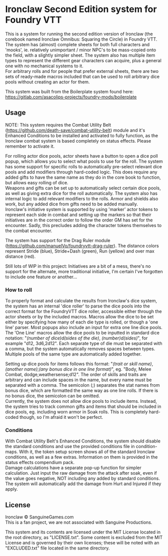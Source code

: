 # Ironclaw Second Edition system for Foundry VTT

This is a system for running the second edition version of Ironclaw (the corebook named Ironclaw Omnibus: Squaring the Circle) in Foundry VTT.  
The system has (almost) complete sheets for both full characters and 'mooks', ie. relatively unimportant / minor NPC's to be mass-copied onto the field, with a slightly simpler sheet. The system also has multiple item types to represent the different gear characters can acquire, plus a general one with no mechanical systems to it.  
For arbitrary rolls and for people that prefer external sheets, there are two sets of ready-made macros included that can be used to roll arbitrary dice pools without creating an actor for them.

This system was built from the Boilerplate system found here: https://gitlab.com/asacolips-projects/foundry-mods/boilerplate

## Usage

NOTE: This system requires the Combat Utility Belt (https://github.com/death-save/combat-utility-belt) module and it's Enhanced Conditions to be installed and activated to fully function, as the Ironclaw combat system is based completely on status effects. Please remember to activate it.

For rolling actor dice pools, actor sheets have a button to open a dice poll popup, which allows you to select what pools to use for the roll. The system has some support for specific rolls to automatically pre-select relevant dice pools and add modifiers through hard-coded logic. This does require any added gifts to have the same name as they do in the core book to function, but allows easy rolling of dice.  
Weapons and gifts can be set up to automatically select certain dice pools, as well as giving extra dice for the roll automatically. The system also has internal logic to add relevant modifiers to the rolls. Armor and shields also work, but any added dice from gifts need to be added manually.  
Ironclaw's initiative system is supported by using 'marker' actor tokens to represent each side in combat and setting up the markers so that their initiatives are in the correct order to follow the order GM has set for the encounter. Sadly, this precludes adding the character tokens themselves to the combat encounter.  

The system has support for the Drag Ruler module (https://github.com/manuelVo/foundryvtt-drag-ruler). The distance colors represent Stride (blue), Stride+Dash (green), Run (yellow) and over max distance (red).

Still lots of WIP in this project: Initiatives are a bit of a mess, there's no support for the alternate, more traditional initiative, I'm certain I've forgotten to include one feature or another... 

### How to roll

To properly format and calculate the results from Ironclaw's dice system, the system has an internal 'dice roller' to parse the dice pools into the correct format for the FoundryVTT dice roller, accessible either through the actor sheets or by the included macros. Macros allow the dice to be set either by specifying how many of each die type is rolled, or though a 'one line' parser. Most popups also include an input for extra one line dice pools.  
The 'One Line' macros allow the dice pools to be inputted in standard dice notation: "*(number of dice)*d*(sides of the die)*, *(number)*d*(sides)*", for example "d12, 3d6,2d12". Each separate type of die must be separated with a comma, but the system automatically removes spaces between types. Multiple pools of the same type are automatically added together.

Setting up dice pools for items follows this format: "*(trait or skill name)*, *(another name)*;*(any bonus dice in one line format)*", eg. "Body, Melee Combat, dodge,weathersense;d12". The order of skills and traits are arbitrary and can include spaces in the name, but every name must be separated with a comma. The semicolon (;) separates the stat names from bonus dice, which are formatted the same way as one line rolls. If there is no bonus dice, the semicolon can be omitted.  
Currently, the system does not allow dice pools to include items. Instead, the system tries to track common gifts and items that should be included in dice pools, eg. including worn armor in Soak rolls. This is completely hard-coded though, so I'm afraid it won't be perfect.

### Conditions

With Combat Utility Belt's Enhanced Conditions, the system should disable the standard conditions and use the provided conditions file in condition-maps. With it, the token setup screen shows all of the standard Ironclaw conditions, as well as a few extras. Information on them is provided in the status effects compendium pack.  
Damage calculations have a separate pop-up function for simpler calculation. Just input the raw damage from the attack after soak, even if the value goes negative, NOT including any added by standard conditions. The system will automatically add the damage from Hurt and Injured if they apply.

## License

Ironclaw © SanguineGames.com  
This is a fan project, we are not associated with Sanguine Productions.

This system and its contents are licensed under the MIT License located in the root directory, as "LICENSE.txt". Some content is excluded from the MIT License and is governed by their own licenses; these will be noted with an "EXCLUDED.txt" file located in the same directory.
